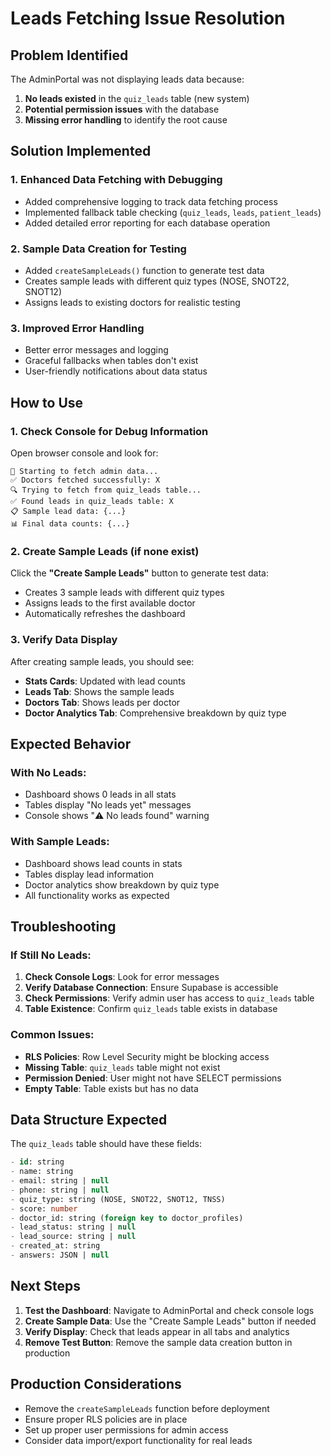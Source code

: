 # Leads Fetching Issue Resolution

## Problem Identified
The AdminPortal was not displaying leads data because:
1. **No leads existed** in the `quiz_leads` table (new system)
2. **Potential permission issues** with the database
3. **Missing error handling** to identify the root cause

## Solution Implemented

### 1. Enhanced Data Fetching with Debugging
- Added comprehensive logging to track data fetching process
- Implemented fallback table checking (`quiz_leads`, `leads`, `patient_leads`)
- Added detailed error reporting for each database operation

### 2. Sample Data Creation for Testing
- Added `createSampleLeads()` function to generate test data
- Creates sample leads with different quiz types (NOSE, SNOT22, SNOT12)
- Assigns leads to existing doctors for realistic testing

### 3. Improved Error Handling
- Better error messages and logging
- Graceful fallbacks when tables don't exist
- User-friendly notifications about data status

## How to Use

### 1. Check Console for Debug Information
Open browser console and look for:
```
🔄 Starting to fetch admin data...
✅ Doctors fetched successfully: X
🔍 Trying to fetch from quiz_leads table...
✅ Found leads in quiz_leads table: X
📋 Sample lead data: {...}
📊 Final data counts: {...}
```

### 2. Create Sample Leads (if none exist)
Click the **"Create Sample Leads"** button to generate test data:
- Creates 3 sample leads with different quiz types
- Assigns leads to the first available doctor
- Automatically refreshes the dashboard

### 3. Verify Data Display
After creating sample leads, you should see:
- **Stats Cards**: Updated with lead counts
- **Leads Tab**: Shows the sample leads
- **Doctors Tab**: Shows leads per doctor
- **Doctor Analytics Tab**: Comprehensive breakdown by quiz type

## Expected Behavior

### With No Leads:
- Dashboard shows 0 leads in all stats
- Tables display "No leads yet" messages
- Console shows "⚠️ No leads found" warning

### With Sample Leads:
- Dashboard shows lead counts in stats
- Tables display lead information
- Doctor analytics show breakdown by quiz type
- All functionality works as expected

## Troubleshooting

### If Still No Leads:
1. **Check Console Logs**: Look for error messages
2. **Verify Database Connection**: Ensure Supabase is accessible
3. **Check Permissions**: Verify admin user has access to `quiz_leads` table
4. **Table Existence**: Confirm `quiz_leads` table exists in database

### Common Issues:
- **RLS Policies**: Row Level Security might be blocking access
- **Missing Table**: `quiz_leads` table might not exist
- **Permission Denied**: User might not have SELECT permissions
- **Empty Table**: Table exists but has no data

## Data Structure Expected

The `quiz_leads` table should have these fields:
```sql
- id: string
- name: string
- email: string | null
- phone: string | null
- quiz_type: string (NOSE, SNOT22, SNOT12, TNSS)
- score: number
- doctor_id: string (foreign key to doctor_profiles)
- lead_status: string | null
- lead_source: string | null
- created_at: string
- answers: JSON | null
```

## Next Steps

1. **Test the Dashboard**: Navigate to AdminPortal and check console logs
2. **Create Sample Data**: Use the "Create Sample Leads" button if needed
3. **Verify Display**: Check that leads appear in all tabs and analytics
4. **Remove Test Button**: Remove the sample data creation button in production

## Production Considerations

- Remove the `createSampleLeads` function before deployment
- Ensure proper RLS policies are in place
- Set up proper user permissions for admin access
- Consider data import/export functionality for real leads
